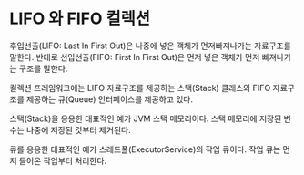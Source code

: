 # LIFO 와 FIFO 컬렉션

후입선출(LIFO: Last In First Out)은 나중에 넣은 객체가 먼저빠져나가는 
자료구조를 말한다. 반대로 선입선출(FIFO: First In First Out)은 먼저 넣은
객체가 먼저 빠져나가는 구조를 말한다.

컬렉션 프레임워크에는 LIFO 자료구조를 제공하는 스택(Stack) 클래스와 
FIFO 자료구조를 제공하는 큐(Queue) 인터페이스를 제공하고 있다. 

스택(Stack)을 응용한 대표적인 예가 JVM 스택 메모리이다.
스택 메모리에 저장된 변수는 나중에 저장된 것부터 제거된다. 

큐를 응용한 대표적인 예가 스레드풀(ExecutorService)의 작업 큐이다.
작업 큐는 먼저 들어온 작업부터 처리한다. 

